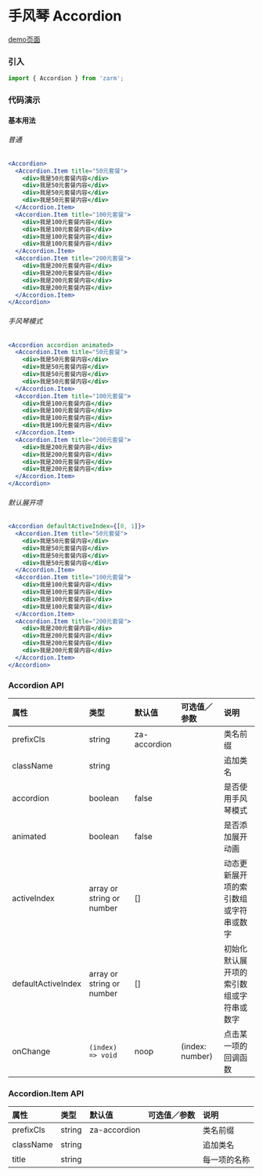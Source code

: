 # 手风琴 Accordion

[demo页面](https://zhongantecheng.github.io/zarm/#/accordion)

### 引入

```js
import { Accordion } from 'zarm';
```

### 代码演示

#### 基本用法

###### 普通
```jsx
<Accordion>
  <Accordion.Item title="50元套餐">
    <div>我是50元套餐内容</div>
    <div>我是50元套餐内容</div>
    <div>我是50元套餐内容</div>
    <div>我是50元套餐内容</div>
  </Accordion.Item>
  <Accordion.Item title="100元套餐">
    <div>我是100元套餐内容</div>
    <div>我是100元套餐内容</div>
    <div>我是100元套餐内容</div>
    <div>我是100元套餐内容</div>
  </Accordion.Item>
  <Accordion.Item title="200元套餐">
    <div>我是200元套餐内容</div>
    <div>我是200元套餐内容</div>
    <div>我是200元套餐内容</div>
    <div>我是200元套餐内容</div>
  </Accordion.Item>
</Accordion>
```

###### 手风琴模式
```jsx
<Accordion accordion animated>
  <Accordion.Item title="50元套餐">
    <div>我是50元套餐内容</div>
    <div>我是50元套餐内容</div>
    <div>我是50元套餐内容</div>
    <div>我是50元套餐内容</div>
  </Accordion.Item>
  <Accordion.Item title="100元套餐">
    <div>我是100元套餐内容</div>
    <div>我是100元套餐内容</div>
    <div>我是100元套餐内容</div>
    <div>我是100元套餐内容</div>
  </Accordion.Item>
  <Accordion.Item title="200元套餐">
    <div>我是200元套餐内容</div>
    <div>我是200元套餐内容</div>
    <div>我是200元套餐内容</div>
    <div>我是200元套餐内容</div>
  </Accordion.Item>
</Accordion>
```

###### 默认展开项
```jsx
<Accordion defaultActiveIndex={[0, 1]}>
  <Accordion.Item title="50元套餐">
    <div>我是50元套餐内容</div>
    <div>我是50元套餐内容</div>
    <div>我是50元套餐内容</div>
    <div>我是50元套餐内容</div>
  </Accordion.Item>
  <Accordion.Item title="100元套餐">
    <div>我是100元套餐内容</div>
    <div>我是100元套餐内容</div>
    <div>我是100元套餐内容</div>
    <div>我是100元套餐内容</div>
  </Accordion.Item>
  <Accordion.Item title="200元套餐">
    <div>我是200元套餐内容</div>
    <div>我是200元套餐内容</div>
    <div>我是200元套餐内容</div>
    <div>我是200元套餐内容</div>
  </Accordion.Item>
</Accordion>
```


### Accordion API

| 属性 | 类型 | 默认值 | 可选值／参数 | 说明 |
| :--- | :--- | :--- | :--- | :--- |
| prefixCls | string | za-accordion | | 类名前缀 |
| className | string | | | 追加类名 |
| accordion | boolean | false | | 是否使用手风琴模式 |
| animated | boolean | false | | 是否添加展开动画 |
| activeIndex | array or string or number | [] | | 动态更新展开项的索引数组或字符串或数字 |
| defaultActiveIndex | array or string or number | [] | | 初始化默认展开项的索引数组或字符串或数字 |
| onChange | <code>(index) => void</code> | noop | \(index: number\) | 点击某一项的回调函数 |

### Accordion.Item API
| 属性 | 类型 | 默认值 | 可选值／参数 | 说明 |
| :--- | :--- | :--- | :--- | :--- |
| prefixCls | string | za-accordion | | 类名前缀 |
| className | string | | | 追加类名 |
| title | string | | | 每一项的名称 |




